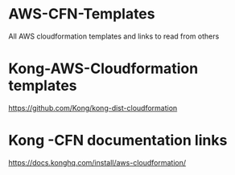 # AWS-CFN-Templates
All AWS cloudformation templates and links to read from others

# Kong-AWS-Cloudformation templates
https://github.com/Kong/kong-dist-cloudformation

# Kong -CFN documentation links
https://docs.konghq.com/install/aws-cloudformation/


